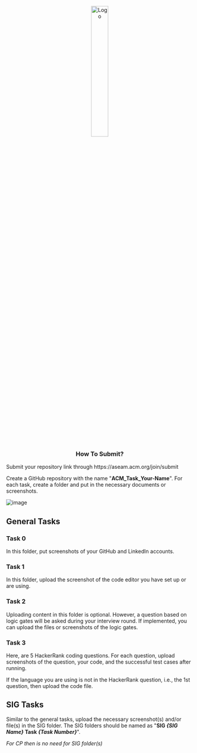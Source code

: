 <p align="center">
    
<a href="https://aseam.acm.org/">
    <img src="https://acm-amritapuri.vercel.app/_next/image?url=%2F_next%2Fstatic%2Fmedia%2Fwebsite_logo.a78de4d0.png&w=256&q=75" alt="Logo" width=30%>
  </a>

  <h3 align="center">How To Submit?</h3>
</p>
<p>Submit your repository link through https://aseam.acm.org/join/submit</p>

Create a GitHub repository with the name "**ACM_Task_Your-Name**". For each task, create a folder and put in the necessary documents or screenshots.

![image](https://github.com/ACM-Amrita-Amritapuri/starter-tasks/assets/97865229/129fc52a-34db-420e-b56a-51c941acf56f)


## General Tasks
### Task 0
In this folder, put screenshots of your GitHub and LinkedIn accounts.


### Task 1
In this folder, upload the screenshot of the code editor you  have set up or are using.


### Task 2
Uploading content in this folder is optional. However, a question based on logic gates will be asked during your interview round. If implemented, you can upload the files or screenshots of the logic gates. 


### Task 3
Here, are 5 HackerRank coding questions. For each question, upload screenshots of the question, your code, and the successful test cases after running.


If the language you are using is not in the HackerRank question, i.e., the 1st question, then upload the code file.


## SIG Tasks
Similar to the general tasks, upload the necessary screenshot(s) and/or file(s) in the SIG folder. The SIG folders should be named as "**SIG *{SIG Name}* Task *{Task Number}***".


*For CP then is no need for SIG folder(s)*
